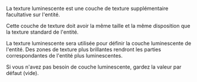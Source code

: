La texture luminescente est une couche de texture supplémentaire facultative sur l'entité.

Cette couche de texture doit avoir la même taille et la même disposition que la texture standard de l'entité.

La texture luminescente sera utilisée pour définir la couche luminescente de l'entité.
Des zones de texture plus brillantes rendront les parties correspondantes de l'entité plus luminescentes.

Si vous n'avez pas besoin de couche luminescente, gardez la valeur par défaut (vide).